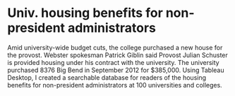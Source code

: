 Univ. housing benefits for non-president administrators
===================================
Amid university-wide budget cuts, the college purchased a new house for the provost. Webster spokesman Patrick Giblin said Provost Julian Schuster is provided housing under his contract with the university. The university purchased 8376 Big Bend in September 2012 for $385,000. Using Tableau Desktop, I created a searchable database for readers of the housing benefits for non-president administrators at 100 universities and colleges. 

